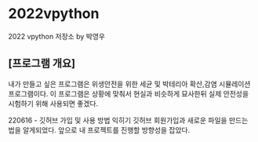 # 2022vpython
2022 vpython 저장소 by 박영우
## [프로그램 개요]
내가 만들고 싶은 프로그램은 위생안전을 위한 세균 및 박테리아 확산,감염 시뮬레이션 프로그램이다. 이 프로그램은 상황에 맞춰서 현실과 비슷하게 묘사한뒤 실제 안전성을 시험하기 위해 사용되면 좋겠다. 

220616 - 깃허브 가입 및 사용 방법 익히기
깃허브 회원가입과 새로운 파일을 만드는 법을 알게되었다.
앞으로 내 프로젝트를 진행할 방향성을 잡았다.
